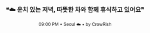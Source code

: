 <div align="center">

<br>

<h3>❝☁️ 운치 있는 저녁, 따뜻한 차와 함께 휴식하고 있어요❞</h3>

<sub>09:00 PM • Seoul ☁️ • by CrowRish</sub>

<br>

</div>